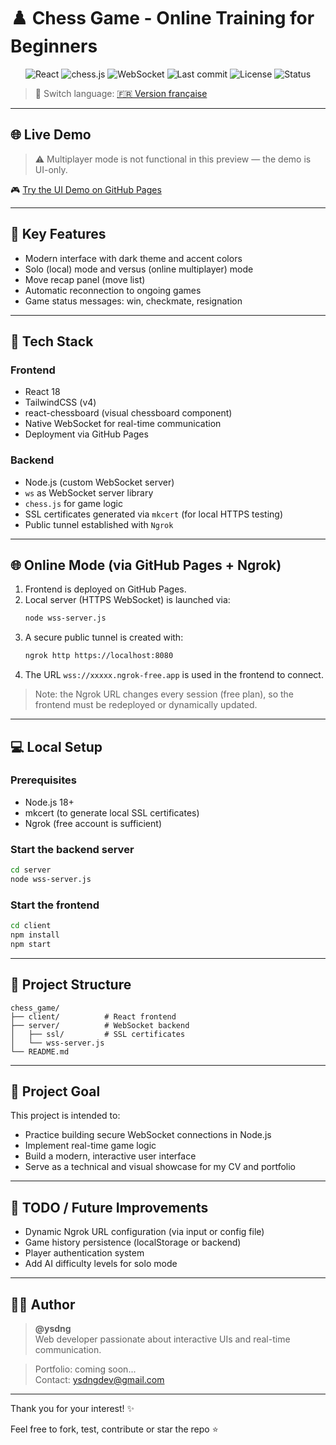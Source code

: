 # ♟️ Chess Game - Online Training for Beginners

<p align="center">
  <img src="https://img.shields.io/badge/Made%20with-React-61DAFB?logo=react" alt="React" />
  <img src="https://img.shields.io/badge/Chess%20Engine-chess.js-green" alt="chess.js" />
  <img src="https://img.shields.io/badge/Realtime-WebSocket-blue" alt="WebSocket" />
  <!-- <img src="https://img.shields.io/badge/Styled%20with-TailwindCSS-38B2AC?logo=tailwindcss" alt="TailwindCSS" /> -->
  <img src="https://img.shields.io/github/last-commit/ysdng/Chess_Game" alt="Last commit" />
  <img src="https://img.shields.io/github/license/ysdng/Chess_Game" alt="License" />
  <img src="https://img.shields.io/badge/status-in%20progress-yellow" alt="Status" />
</p>

> 🔄 Switch language: [🇫🇷 Version française](README.fr.md)

---

## 🌐 Live Demo

> ⚠️ Multiplayer mode is not functional in this preview — the demo is UI-only.

🎮 [Try the UI Demo on GitHub Pages](https://ysdng.github.io/Chess_Game)

---

## 🚀 Key Features

- Modern interface with dark theme and accent colors
- Solo (local) mode and versus (online multiplayer) mode
- Move recap panel (move list)
- Automatic reconnection to ongoing games
- Game status messages: win, checkmate, resignation

---

## 🧱 Tech Stack

### Frontend
- React 18
- TailwindCSS (v4)
- react-chessboard (visual chessboard component)
- Native WebSocket for real-time communication
- Deployment via GitHub Pages

### Backend
- Node.js (custom WebSocket server)
- `ws` as WebSocket server library
- `chess.js` for game logic
- SSL certificates generated via `mkcert` (for local HTTPS testing)
- Public tunnel established with `Ngrok`

---

## 🌐 Online Mode (via GitHub Pages + Ngrok)

1. Frontend is deployed on GitHub Pages.
2. Local server (HTTPS WebSocket) is launched via:
   ```bash
   node wss-server.js
   ```
3. A secure public tunnel is created with:
   ```bash
   ngrok http https://localhost:8080
   ```
4. The URL `wss://xxxxx.ngrok-free.app` is used in the frontend to connect.

> Note: the Ngrok URL changes every session (free plan), so the frontend must be redeployed or dynamically updated.

---

## 💻 Local Setup

### Prerequisites
- Node.js 18+
- mkcert (to generate local SSL certificates)
- Ngrok (free account is sufficient)

### Start the backend server
```bash
cd server
node wss-server.js
```

### Start the frontend
```bash
cd client
npm install
npm start
```

---

## 📁 Project Structure
```
chess_game/
├── client/          # React frontend
├── server/          # WebSocket backend
│   ├── ssl/         # SSL certificates
│   └── wss-server.js
└── README.md
```

---

## 🎯 Project Goal

This project is intended to:
- Practice building secure WebSocket connections in Node.js
- Implement real-time game logic
- Build a modern, interactive user interface
- Serve as a technical and visual showcase for my CV and portfolio

---

## 📌 TODO / Future Improvements
- Dynamic Ngrok URL configuration (via input or config file)
- Game history persistence (localStorage or backend)
- Player authentication system
- Add AI difficulty levels for solo mode

---

## 👨‍💻 Author

> **@ysdng**  
> Web developer passionate about interactive UIs and real-time communication.

> Portfolio: coming soon...  
> Contact: [ysdngdev@gmail.com](mailto:ysdngdev@gmail.com)

---

Thank you for your interest! ✨

Feel free to fork, test, contribute or star the repo ⭐

